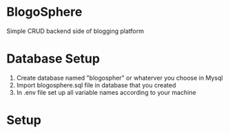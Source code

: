 # BlogoSphere
Simple CRUD backend side of blogging platform

# Database Setup
1. Create database named "blogospher" or whaterver you choose in Mysql
2. Import blogosphere.sql file in database that you created
3. In .env file set up all variable names according to your machine

# Setup

